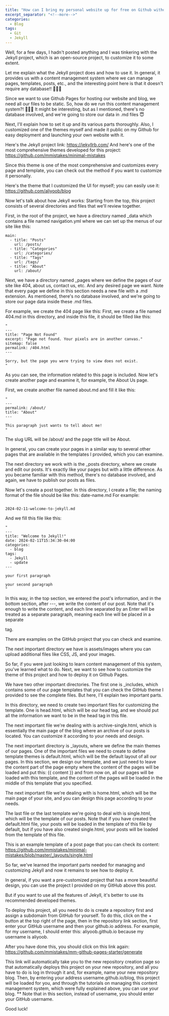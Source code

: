 ```yaml
---
title: "How can I bring my personal website up for free on Github without server and domain costs?"
excerpt_separator: "<!--more-->"
categories:
  - Blog
tags:
  - Git
  - Jekyll
---
```


Well, for a few days, I hadn't posted anything and I was tinkering with the Jekyll project, which is an open-source project, to customize it to some extent.

Let me explain what the Jekyll project does and how to use it. In general, it provides us with a content management system where we can manage pages, templates, posts, etc., and the interesting point here is that it doesn't require any database!! 🧑🏻‍🦯

Since we want to use Github Pages for hosting our website and blog, we need all our files to be static. So, how do we run this content management system?! 🧑🏻‍🦯
It might be interesting, but as I mentioned, there's no database involved, and we're going to store our data in .md files 😇

Next, I'll explain how to set it up and its various parts thoroughly. Also, I customized one of the themes myself and made it public on my Github for easy deployment and launching your own website with it.

Here's the Jekyll project link:
https://jekyllrb.com/
And here's one of the most comprehensive themes developed for this project:
https://github.com/mmistakes/minimal-mistakes

Since this theme is one of the most comprehensive and customizes every page and template, you can check out the method if you want to customize it personally.

Here's the theme that I customized the UI for myself; you can easily use it:
https://github.com/aliyoob/blog

Now let's talk about how Jekyll works:
Starting from the top, this project consists of several directories and files that we'll review together.

First, in the root of the project, we have a directory named _data which contains a file named navigation.yml where we can set up the menus of our site like this:

```
main:
  - title: "Posts"
    url: /posts/
  - title: "Categories"
    url: /categories/
  - title: "Tags"
    url: /tags/
  - title: "About"
    url: /about/

```
    

Next, we have a directory named _pages where we define the pages of our site like 404, about us, contact us, etc. And any desired page we want. Note that every page we define in this section needs a new file with a .md extension. As mentioned, there's no database involved, and we're going to store our page data inside these .md files.

For example, we create the 404 page like this:
First, we create a file named 404.md in this directory, and inside this file, it should be filled like this:

```
"
---
title: "Page Not Found"
excerpt: "Page not found. Your pixels are in another canvas."
sitemap: false
permalink: /404.html
---

Sorry, but the page you were trying to view does not exist.
"
```
As you can see, the information related to this page is included. Now let's create another page and examine it, for example, the About Us page.

First, we create another file named about.md and fill it like this:

```
"
---
permalink: /about/
title: "About"
---

This paragraph just wants to tell about me!
"
```

The slug URL will be /about/ and the page title will be About.

In general, you can create your pages in a similar way to several other pages that are available in the templates I provided, which you can examine.

The next directory we work with is the _posts directory, where we create and edit our posts. It's exactly like your pages but with a little difference.
As you became familiar with this method, there's no database involved, and again, we have to publish our posts as files.

Now let's create a post together.
In this directory, I create a file; the naming format of the file should be like this:
date-name.md
For example:

```

2024-02-11-welcome-to-jekyll.md

```

And we fill this file like this:

```
"
---
title: "Welcome to Jekyll!"
date: 2024-02-11T15:34:30-04:00
categories:
  - blog
tags:
  - Jekyll
  - update
---

your first paragraph

your second paragraph
"
```
In this way, in the top section, we entered the post's information, and in the bottom section, after ---, we write the content of our post. Note that it's enough to write the content, and each line separated by an Enter will be treated as a separate paragraph, meaning each line will be placed in a separate <p> tag. 

There are examples on the GitHub project that you can check and examine.

The next important directory we have is assets/images where you can upload additional files like CSS, JS, and your images.

So far, if you were just looking to learn content management of this system, you've learned what to do. Next, we want to see how to customize the theme of this project and how to deploy it on Github Pages.

We have two other important directories. The first one is _includes, which contains some of our page templates that you can check the GitHub theme I provided to see the complete files. But here, I'll explain two important parts.

In this directory, we need to create two important files for customizing the template. One is head.html, which will be our head tag, and we should put all the information we want to be in the head tag in this file.

The next important file we're dealing with is archive-single.html, which is essentially the main page of the blog where an archive of our posts is located. You can customize it according to your needs and design.

The next important directory is _layouts, where we define the main themes of our pages. One of the important files we need to create to define template themes is default.html, which will be the default layout of all our pages. In this section, we design our template, and we just need to leave the content part of the page empty where the content of the pages will be loaded and put this: {{ content }} and from now on, all our pages will be loaded with this template, and the content of the pages will be loaded in the middle of this template that you specified.

The next important file we're dealing with is home.html, which will be the main page of your site, and you can design this page according to your needs.

The last file or the last template we're going to deal with is single.html, which will be the template of our posts.
Note that if you have created the default.html file, your posts will be loaded in the template of this file by default, but if you have also created single.html, your posts will be loaded from the template of this file.

This is an example template of a post page that you can check its content:
https://github.com/mmistakes/minimal-mistakes/blob/master/_layouts/single.html

So far, we've learned the important parts needed for managing and customizing Jekyll and now it remains to see how to deploy it.

In general, if you want a pre-customized project that has a more beautiful design, you can use the project I provided on my GitHub above this post.

But if you want to use all the features of Jekyll, it's better to use its recommended developed themes.

To deploy this project, all you need to do is create a repository first and assign a subdomain from GitHub for yourself. To do this, click on the + button at the top right of the page, then in the repository link section, first enter your GitHub username and then your github.io address. For example, for my username, I should enter this: aliyoob.github.io because my username is aliyoob.

After you have done this, you should click on this link again:
https://github.com/mmistakes/mm-github-pages-starter/generate

This link will automatically take you to the new repository creation page so that automatically deploys this project on your new repository, and all you have to do is log in through it and, for example, name your new repository blog.
Then, by entering your address username.github.io/blog, this project will be loaded for you, and through the tutorials on managing this content management system, which were fully explained above, you can use your blog.
** Note that in this section, instead of username, you should enter your GitHub username.

Good luck!